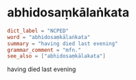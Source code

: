 # abhidosaṃkālaṅkata

``` toml
dict_label = "NCPED"
word = "abhidosaṃkālaṅkata"
summary = "having died last evening"
grammar_comment = "mfn."
see_also = ["abhidosaṃkālakata"]
```

having died last evening


